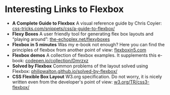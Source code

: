 Interesting Links to Flexbox
============================

-   **A Complete Guide to Flexbox**
    A visual reference guide by Chris Coyier: [css-tricks.com/snippets/css/a-guide-to-flexbox/](https://css-tricks.com/snippets/css/a-guide-to-flexbox/)
-   **Flexy Boxes**
    A user friendly tool for generating flex box layouts and “playing around”:
    [the-echoplex.net/flexyboxes](http://the-echoplex.net/flexyboxes/)
-   **Flexbox in 5 minutes**
    Was my e-book not enough? Here you can find the principles of flexbox from
    another point of view: [flexboxin5.com](http://flexboxin5.com/)
-   **Flexbox demos**
    A collection of flexbox examples. It supplements this e-book:
    [codepen.io/collection/Dmrzxz](http://codepen.io/collection/Dmrzxz/)
-   **Solved by Flexbox**
    Common problems of the layout solved using Flexbox:
    [philipwalton.github.io/solved-by-flexbox/](http://philipwalton.github.io/solved-by-flexbox/)
-   **CSS Flexible Box Layout**
    W3.org specification. Do not worry, it is nicely written even from the
    developer's point of view: [w3.org/TR/css3-flexbox/](http://www.w3.org/TR/css3-flexbox/)
